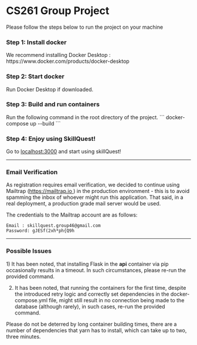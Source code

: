 <h1>CS261 Group Project</h1>

Please follow the steps below to run the project on your machine

<h3>Step 1: Install docker</h3>
We recommend installing Docker Desktop : https://www.docker.com/products/docker-desktop

<h3>Step 2: Start docker</h3>
Run Docker Desktop if downloaded.

<h3>Step 3: Build and run containers</h3>
Run the following command in the root directory of the project.
```
   docker-compose up --build
```

<h3>Step 4: Enjoy using SkillQuest!</h3>
Go to <a href="localhost:3000">localhost:3000</a> and start using skillQuest!

<hr>

<h3>Email Verification</h3>
As registration requires email verification, we decided to continue using Mailtrap (<a href="https://mailtrap.io">https://mailtrap.io </a>) in the 
production environment - this is to avoid spamming the inbox of whoever might run this 
application. That said, in a real deployment, a production grade mail server would be used.

The credentials to the Mailtrap account are as follows:

```
Email : skillquest.group46@gmail.com
Password: gJESf(2xh*ph{Q9h
```

<hr>

<h3>Possible Issues</h3>
1) It has been noted, that installing Flask in the <strong>api</strong> container via pip occasionally 
results in a timeout. In such circumstances, please re-run the provided command.

2) It has been noted, that running the containers for the 
first time, despite the introduced retry logic and 
correctly set dependencies in the docker-compose.yml file, 
might still result in no connection being made to the database (although rarely), 
in such cases, re-run the provided command.

Please do not be deterred by long container building times, there are a number of dependencies that
yarn has to install, which can take up to two, three minutes.



